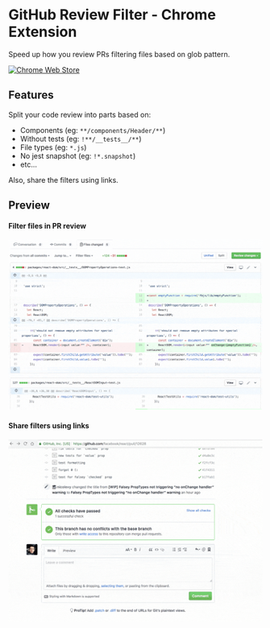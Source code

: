 # GitHub Review Filter - Chrome Extension

Speed up how you review PRs filtering files based on glob pattern.

[![Chrome Web Store](https://developer.chrome.com/webstore/images/ChromeWebStore_Badge_v2_206x58.png)](https://chrome.google.com/webstore/detail/github-review-filter/gnpcfigiidmljgiidkhmmcgbfkolnacg)

## Features

Split your code review into parts based on:

- Components (eg: `**/components/Header/**`)
- Without tests (eg: `!**/__tests__/**`)
- File types (eg: `*.js`)
- No jest snapshot (eg: `!*.snapshot`)
- etc...

Also, share the filters using links.

## Preview

#### Filter files in PR review
![Filter from PR](resources/filter-from-pr.gif)

#### Share filters using links
![Share links](resources/share-links.gif)
